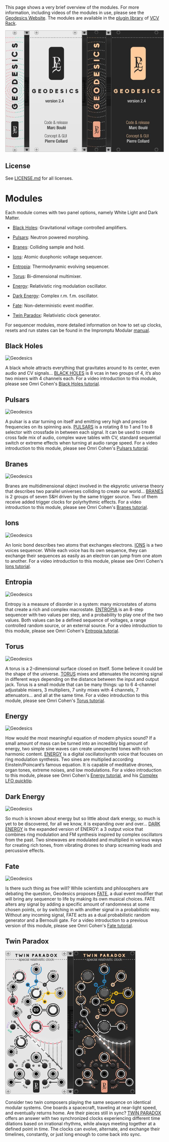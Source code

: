 This page shows a very brief overview of the modules. For more information, including videos of the modules in use, please see the [Geodesics Website](https://www.pyer.be/geodesics.html). The modules are available in the [plugin library](https://library.vcvrack.com/) of [VCV Rack](https://vcvrack.com). 


![Geodesics](res/img/Blanks.jpg)

[//]: # (!!!!!UPDATE VERSION NUMBER IN PLUGIN.JSON ALSO!!!!!   120% Zoom for jpgs)


## License

See [LICENSE.md](LICENSE.md) for all licenses.


<a id="modules"></a>
# Modules

Each module comes with two panel options, namely White Light and Dark Matter.

* [Black Holes](#blackholes): Gravitational voltage controlled amplifiers.

* [Pulsars](#pulsars): Neutron powered morphing.

* [Branes](#branes): Colliding sample and hold.

* [Ions](#ions): Atomic duophonic voltage sequencer.

* [Entropia](#entropia): Thermodynamic evolving sequencer.

* [Torus](#torus): Bi-dimensional multimixer.

* [Energy](#energy): Relativistic ring modulation oscillator.

* [Dark Energy](#darkenergy): Complex r.m. f.m. oscillator.

* [Fate](#fate): Non-deterministic event modifier.

* [Twin Paradox](#twinparadox): Relativistic clock generator.

For sequencer modules, more detailed information on how to set up clocks, resets and run states can be found in the Impromptu Modular [manual](https://github.com/MarcBoule/ImpromptuModular#on-resets-clocks-and-run-states-).



<a id="blackholes"></a>
## Black Holes

![Geodesics](res/img/BlackHoles.jpg)

A black whole attracts everything that gravitates around to its center, even audio and CV signals... [BLACK HOLES](doc/geodesics-black_holes.pdf) is 8 vcas in two groups of 4, it’s also two mixers with 4 channels each. 
For a video introduction to this module, please see Omri Cohen's [Black Holes tutorial](https://www.youtube.com/watch?v=dUIPvfnc4dI).



<a id="pulsars"></a>
## Pulsars

![Geodesics](res/img/Pulsars.jpg)

A pulsar is a star turning on itself and emitting very high and precise frequencies on its spinning axis. [PULSARS](doc/geodesics-pulsars.pdf) is a rotating 8 to 1 and 1 to 8 selector with crossfade in between each signal. It can be used to create cross fade mix of audio, complex wave tables with CV, standard sequential switch or extreme effects when turning at audio range speed.
For a video introduction to this module, please see Omri Cohen's [Pulsars tutorial](https://www.youtube.com/watch?v=yb3Z1LGSOjQ).



<a id="branes"></a>
## Branes

![Geodesics](res/img/Branes.jpg)

Branes are multidimensional object involved in the ekpyrotic universe theory that describes two parallel universes colliding to create our world... [BRANES](doc/geodesics-branes.pdf) is 2 groups of seven S&H driven by the same trigger source. Two of them receive added trigger clocks for polyrhythmic effects. 
For a video introduction to this module, please see Omri Cohen's [Branes tutorial](https://www.youtube.com/watch?v=vncNcfHWH5Q).



<a id="ions"></a>
## Ions

![Geodesics](res/img/Ions.jpg)

An Ionic bond describes two atoms that exchanges electrons. [IONS](doc/geodesics-ions.pdf) is a two voices sequencer. While each voice has its own sequence, they can exchange their sequences as easily as an electron can jump from one atom to another.
For a video introduction to this module, please see Omri Cohen's [Ions tutorial](https://www.youtube.com/watch?v=VEKbma--PMo).



<a id="entropia"></a>
## Entropia

![Geodesics](res/img/Entropia.jpg)

Entropy is a measure of disorder in a system: many microstates of atoms that create a rich and complex macrostate. [ENTROPIA](doc/geodesics-entropia.pdf) is an 8-step sequencer with two values per step, and a probability to play one of the two values. Both values can be a defined sequence of voltages, a range controlled random source, or an external source.
For a video introduction to this module, please see Omri Cohen's [Entropia tutorial](https://www.youtube.com/watch?v=UGzF5vmssGs).



<a id="torus"></a>
## Torus

![Geodesics](res/img/Torus.jpg)

A torus is a 2-dimensional surface closed on itself. Some believe it could be the shape of the universe. [TORUS](doc/geodesics-torus.pdf) mixes and attenuates the incoming signal in different ways depending on the distance between the input and output jack. Torus is a small module that can be many things: up to 6 4-channel adjustable mixers, 3 multipliers, 7 unity mixes with 4 channels, 7 attenuators... and all at the same time.
For a video introduction to this module, please see Omri Cohen's [Torus tutorial](https://www.youtube.com/watch?v=oXTPhMoe348).



<a id="energy"></a>
## Energy

![Geodesics](res/img/Energy.jpg)

How would the most meaningful equation of modern physics sound? If a small amount of mass can be turned into an incredibly big amount of energy, two simple sine waves can create unexpected tones with rich harmonic content. [ENERGY](doc/geodesics-energy.pdf) is a digital oscillator/synth voice that focuses on ring modulation synthesis. Two sines are multiplied according Einstein/Poincaré’s famous equation. It is capable of meditative drones, organ tones, extreme noises, and low modulations.
For a video introduction to this module, please see Omri Cohen's [Energy tutorial](https://www.youtube.com/watch?v=pNjUCVg9O_Y), and his [Complex LFO quicktip](https://www.youtube.com/watch?v=Tw9HK9fhiSg).



<a id="darkenergy"></a>
## Dark Energy

![Geodesics](res/img/DarkEnergy.jpg)

So much is known about energy but so little about dark energy, so much is yet to be discovered, for all we know, it is expanding over and over... [DARK ENERGY](doc/geodesics-dark-energy.pdf) is the expanded version of ENERGY: a 3 output voice that combines ring modulation and FM synthesis inspired by complex oscillators from the past. Two sinewaves are modulated and multiplied in various ways for creating rich tones, from vibrating drones to sharp screaming leads and percussive effects.



<a id="fate"></a>
## Fate

![Geodesics](res/img/Fate.jpg)

Is there such thing as free will? While scientists and philosophers are debating the question, Geodesics proposes [FATE](doc/geodesics-fate.pdf), a dual event modifier that will bring any sequencer to life by making its own musical choices. FATE alters any signal by adding a specific amount of randomness at some chosen points, or by switching in with another signal in a probabilistic way. Without any incoming signal, FATE acts as a dual probabilistic random generator and a Bernoulli gate.
For a video introduction to a previous version of this module, please see Omri Cohen's [Fate tutorial](https://www.youtube.com/watch?v=6HRe-CnAO2E).



<a id="twinparadox"></a>
## Twin Paradox

![Geodesics](res/img/TwinParadox.jpg)

Consider two twin composers playing the same sequence on identical modular systems. One boards a spacecraft, traveling at near-light speed, and eventually returns home. Are their pieces still in sync? [TWIN PARADOX](doc/geodesics-twin-paradox.pdf) offers an answer with two synchronized clocks experiencing different time dilations based on irrational rhythms, while always meeting together at a defined point in time. The clocks can evolve, alternate, and exchange their timelines, constantly, or just long enough to come back into sync.